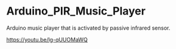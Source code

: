 # Arduino_PIR_Music_Player
Arduino music player that is activated by passive infrared sensor.

https://youtu.be/lg-qUUOMaWQ
